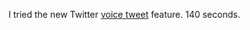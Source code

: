 I tried the new Twitter <a href="https://twitter.com/davewiner/status/1273600373777928193">voice tweet</a> feature. 140 seconds. 
